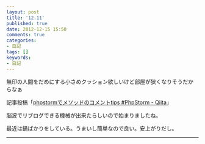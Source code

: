 ```yaml
---
layout: post
title: '12.11'
published: true
date: 2012-12-15 15:50
comments: true
categories:
- 日記
tags: []
keywords:
- 日記
---
```

無印の人間をだめにする小さめクッション欲しいけど部屋が狭くなりそうだからなぁ

記事投稿「[phpstormでメソッドのコメントtips #PhpStorm - Qiita](http://qiita.com/items/0501e4f9e46a69f30fb8 "phpstormでメソッドのコメントtips #PhpStorm - Qiita")」

脳波でリブログできる機械が出来たらしいので始まりましたね。

最近は鍋ばかりをしている。うまいし簡単なので良い。安上がりだし。

---

